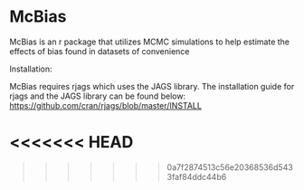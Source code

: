 # McBias
McBias is an r package that utilizes MCMC simulations to help estimate the effects of bias found in datasets of convenience

Installation:

McBias requires rjags which uses the JAGS library. The installation guide for rjags and the JAGS library can be found below:
https://github.com/cran/rjags/blob/master/INSTALL


<<<<<<< HEAD
=======

>>>>>>> 0a7f2874513c56e20368536d5433faf84ddc44b6
